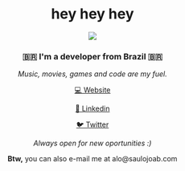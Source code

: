 <h1 align="center">hey hey hey</h1>
<p align="center">
    <img src="https://thumbs.gfycat.com/MilkyFarawayBaleenwhale-size_restricted.gif"/>
</p>
<h3 align="center">🇧🇷 I'm a developer from Brazil 🇧🇷</h3>
<p align="center">
  <i>Music, movies, games and code are my fuel.</i>
</p>

<p align="center">
  <a href="http://saulojoab.com" align="center">💻 Website</a>
</p>
<p align="center">
  <a href="https://linkedin.com/in/saulojoab" align="center">💼 Linkedin</a>
</p>
<p align="center">
  <a href="https://twitter.com/saulojoab" align="center">🐦 Twitter</a>
</p>
<p align="center">
  <i>Always open for new oportunities :)</i>
</p>
<p align="center">
  <b>Btw,</b> you can also e-mail me at alo@saulojoab.com
</p>
